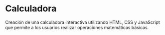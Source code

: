 # Calculadora
Creación de una calculadora interactiva utilizando HTML, CSS y JavaScript que permite a los usuarios realizar operaciones matemáticas básicas.
